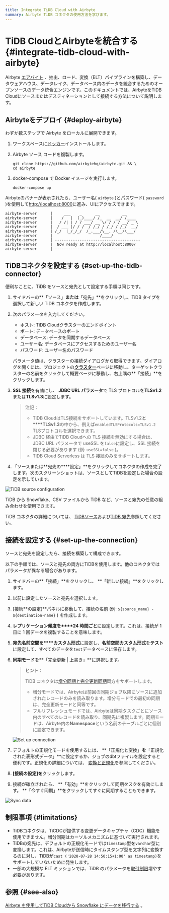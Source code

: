 ```yaml
---
title: Integrate TiDB Cloud with Airbyte
summary: Airbyte TiDB コネクタの使用方法を学びます。
---
```


# TiDB CloudとAirbyteを統合する {#integrate-tidb-cloud-with-airbyte}

Airbyte [エアバイト](https://airbyte.com/) 、抽出、ロード、変換（ELT）パイプラインを構築し、データウェアハウス、データレイク、データベース内のデータを統合するためのオープンソースのデータ統合エンジンです。このドキュメントでは、AirbyteをTiDB Cloudにソースまたはデスティネーションとして接続する方法について説明します。

## Airbyteをデプロイ {#deploy-airbyte}

わずか数ステップで Airbyte をローカルに展開できます。

1.  ワークスペースに[ドッカー](https://www.docker.com/products/docker-desktop)インストールします。

2.  Airbyte ソース コードを複製します。

    ```shell
    git clone https://github.com/airbytehq/airbyte.git && \
    cd airbyte
    ```

3.  docker-compose で Docker イメージを実行します。

    ```shell
    docker-compose up
    ```

Airbyteのバナーが表示されたら、ユーザー名( `airbyte` )とパスワード( `password` )を使用して[http://localhost:8000](http://localhost:8000)に進み、UIにアクセスできます。

    airbyte-server      |     ___    _      __          __
    airbyte-server      |    /   |  (_)____/ /_  __  __/ /____
    airbyte-server      |   / /| | / / ___/ __ \/ / / / __/ _ \
    airbyte-server      |  / ___ |/ / /  / /_/ / /_/ / /_/  __/
    airbyte-server      | /_/  |_/_/_/  /_.___/\__, /\__/\___/
    airbyte-server      |                     /____/
    airbyte-server      | --------------------------------------
    airbyte-server      |  Now ready at http://localhost:8000/
    airbyte-server      | --------------------------------------

## TiDBコネクタを設定する {#set-up-the-tidb-connector}

便利なことに、TiDB をソースと宛先として設定する手順は同じです。

1.  サイドバーの**「ソース」**または**「宛先」**をクリックし、TiDB タイプを選択して新しい TiDB コネクタを作成します。

2.  次のパラメータを入力してください。

    -   ホスト: TiDB Cloudクラスターのエンドポイント
    -   ポート: データベースのポート
    -   データベース: データを同期するデータベース
    -   ユーザー名: データベースにアクセスするためのユーザー名
    -   パスワード: ユーザー名のパスワード

    パラメータ値は、クラスターの接続ダイアログから取得できます。ダイアログを開くには、プロジェクトの[**クラスター**](https://tidbcloud.com/project/clusters)ページに移動し、ターゲットクラスターの名前をクリックして概要ページに移動し、右上隅の**「接続」**をクリックします。

3.  **SSL 接続**を有効にし、 **JDBC URL パラメータ**で TLS プロトコルを**TLSv1.2**または**TLSv1.3**に設定します。

    > 注記：
    >
    > -   TiDB CloudはTLS接続をサポートしています。TLSv1.2**と****TLSv1.3**の中から、例えば`enabledTLSProtocols=TLSv1.2` TLSプロトコルを選択できます。
    > -   JDBC 経由でTiDB Cloudへの TLS 接続を無効にする場合は、JDBC URL パラメータで useSSL を`false`に設定し、SSL 接続を閉じる必要があります (例: `useSSL=false` )。
    > -   TiDB Cloud Serverless は TLS 接続のみをサポートします。

4.  「ソースまたは**宛先の****設定」**をクリックしてコネクタの作成を完了します。次のスクリーンショットは、ソースとしてTiDBを設定した場合の設定を示しています。

![TiDB source configuration](https://docs-download.pingcap.com/media/images/docs/tidb-cloud/integration-airbyte-parameters.jpg)

TiDB から Snowflake、CSV ファイルから TiDB など、ソースと宛先の任意の組み合わせを使用できます。

TiDB コネクタの詳細については、 [TiDBソース](https://docs.airbyte.com/integrations/sources/tidb)および[TiDB 宛先](https://docs.airbyte.com/integrations/destinations/tidb)参照してください。

## 接続を設定する {#set-up-the-connection}

ソースと宛先を設定したら、接続を構築して構成できます。

以下の手順では、ソースと宛先の両方にTiDBを使用します。他のコネクタではパラメータが異なる場合があります。

1.  サイドバーの**「接続」**をクリックし、 **「新しい接続」**をクリックします。

2.  以前に設定したソースと宛先を選択します。

3.  [接続**の設定]**パネルに移動して、接続の名前 (例: `${source_name} - ${destination-name}` ) を作成します。

4.  **レプリケーション頻度を****24 時間ごと**に設定します。これは、接続が 1 日に 1 回データを複製することを意味します。

5.  **宛先名前空間を****カスタム形式**に設定し、**名前空間カスタム形式**を**テスト**に設定して、すべてのデータを`test`データベースに保存します。

6.  **同期モード**を**「完全更新 | 上書き」**に選択します。

    > **ヒント：**
    >
    > TiDB コネクタは[増分同期と完全更新同期](https://airbyte.com/blog/understanding-data-replication-modes)両方をサポートします。
    >
    > -   増分モードでは、Airbyteは前回の同期ジョブ以降にソースに追加されたレコードのみを読み取ります。増分モードでの最初の同期は、完全更新モードと同等です。
    > -   フルリフレッシュモードでは、Airbyteは同期タスクごとにソース内のすべてのレコードを読み取り、同期先に複製します。同期モードは、Airbyte内の**Namespace**という名前のテーブルごとに個別に設定できます。

    ![Set up connection](https://docs-download.pingcap.com/media/images/docs/tidb-cloud/integration-airbyte-connection.jpg)

7.  デフォルトの正規化モードを使用するには、 **「正規化と変換」**を**「正規化された表形式データ」**に設定するか、ジョブのdbtファイルを設定すると便利です。正規化の詳細については、 [変換と正規化](https://docs.airbyte.com/operator-guides/transformation-and-normalization/transformations-with-dbt)を参照してください。

8.  **[接続の設定]を**クリックします。

9.  接続が確立されたら、 **「有効」**をクリックして同期タスクを有効にします。 **「今すぐ同期」**をクリックしてすぐに同期することもできます。

![Sync data](https://docs-download.pingcap.com/media/images/docs/tidb-cloud/integration-airbyte-sync.jpg)

## 制限事項 {#limitations}

-   TiDBコネクタは、TiCDCが提供する変更データキャプチャ（CDC）機能を使用できません。増分同期はカーソルメカニズムに基づいて実行されます。
-   TiDBの宛先は、デフォルトの正規化モードでは`timestamp`型を`varchar`型に変換します。これは、Airbyteが送信時にタイムスタンプ型を文字列に変換するのに対し、TiDBが`cast ('2020-07-28 14:50:15+1:00' as timestamp)`をサポートしていないために発生します。
-   一部の大規模な ELT ミッションでは、TiDB のパラメータを[取引制限](/develop/dev-guide-transaction-restraints.md#large-transaction-restrictions)増やす必要があります。

## 参照 {#see-also}

[Airbyte を使用してTiDB Cloudから Snowflake にデータを移行する](https://www.pingcap.com/blog/using-airbyte-to-migrate-data-from-tidb-cloud-to-snowflake/) 。

